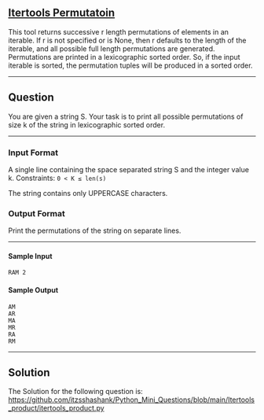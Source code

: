 ## [Itertools Permutatoin](https://docs.python.org/2/library/itertools.html#itertools.permutations)

This tool returns successive r length permutations of elements in an iterable.
If r is not specified or is None, then r defaults to the length of the iterable, and all possible full length permutations are generated.
Permutations are printed in a lexicographic sorted order. So, if the input iterable is sorted, the permutation tuples will be produced in a sorted order.

***

## Question
You are given a string S.
Your task is to print all possible permutations of size k of the string in lexicographic sorted order.

***

### Input Format
A single line containing the space separated string S and the integer value k.
Constraints: ```0 < K ≤ len(s)```

The string contains only UPPERCASE characters.

### Output Format
Print the permutations of the string  on separate lines.

***

#### Sample Input
```RAM 2```

#### Sample Output
```
AM
AR
MA
MR
RA
RM
```

***

## Solution
The Solution for the following question is: https://github.com/itzsshashank/Python_Mini_Questions/blob/main/Itertools_product/itertools_product.py
